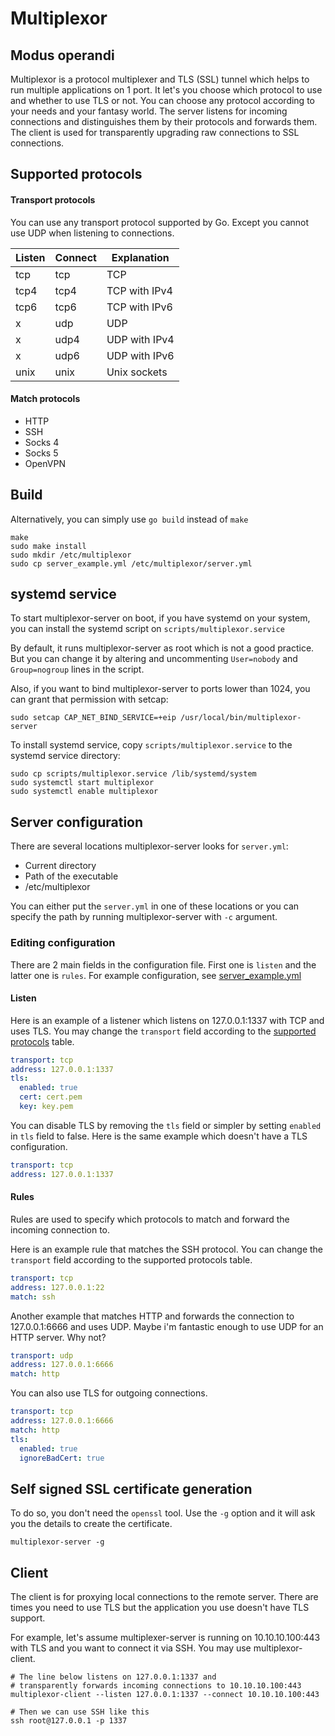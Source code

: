 # Multiplexor

## Modus operandi

Multiplexor is a protocol multiplexer and TLS (SSL) tunnel which helps to run multiple applications on 1 port. It let's you choose which protocol to use and whether to use TLS or not. You can choose any protocol according to your needs and your fantasy world. The server listens for incoming connections and distinguishes them by their protocols and forwards them. The client is used for transparently upgrading raw connections to SSL connections.

## Supported protocols

#### Transport protocols

You can use any transport protocol supported by Go. Except you cannot use UDP when listening to connections.

| Listen     | Connect    | Explanation   |
| ---------- | ---------- | ------------- |
| tcp        | tcp        | TCP           |
| tcp4       | tcp4       | TCP with IPv4 |
| tcp6       | tcp6       | TCP with IPv6 |
| x          | udp        | UDP           |
| x          | udp4       | UDP with IPv4 |
| x          | udp6       | UDP with IPv6 |
| unix       | unix       | Unix sockets  |

#### Match protocols

- HTTP
- SSH
- Socks 4
- Socks 5
- OpenVPN

## Build

Alternatively, you can simply use `go build` instead of `make`

```shell
make
sudo make install
sudo mkdir /etc/multiplexor
sudo cp server_example.yml /etc/multiplexor/server.yml
```

## systemd service

To start multiplexor-server on boot, if you have systemd on your system, you can install the systemd script on `scripts/multiplexor.service`

By default, it runs multiplexor-server as root which is not a good practice. But you can change it by altering and uncommenting `User=nobody` and `Group=nogroup` lines in the script.

Also, if you want to bind multiplexor-server to ports lower than 1024, you can grant that permission with setcap:

```shell
sudo setcap CAP_NET_BIND_SERVICE=+eip /usr/local/bin/multiplexor-server
```

To install systemd service, copy `scripts/multiplexor.service` to the systemd service directory:

```shell
sudo cp scripts/multiplexor.service /lib/systemd/system
sudo systemctl start multiplexor
sudo systemctl enable multiplexor
```

## Server configuration

There are several locations multiplexor-server looks for `server.yml`:

- Current directory
- Path of the executable
- /etc/multiplexor

You can either put the `server.yml` in one of these locations or you can specify the path by running multiplexor-server with `-c` argument.

### Editing configuration

There are 2 main fields in the configuration file. First one is `listen` and the latter one is `rules`. For example configuration, see [server_example.yml](server_example.yml)

#### Listen

Here is an example of a listener which listens on 127.0.0.1:1337 with TCP and uses TLS. You may change the `transport` field according to the [supported protocols](https://github.com/tomruk/multiplexor#supported-protocols) table.

```yaml
transport: tcp
address: 127.0.0.1:1337
tls:
  enabled: true
  cert: cert.pem
  key: key.pem
```

You can disable TLS by removing the `tls` field or simpler by setting `enabled` in `tls` field to false. Here is the same example which doesn't have a TLS configuration.

```yaml
transport: tcp
address: 127.0.0.1:1337
```

#### Rules

Rules are used to specify which protocols to match and forward the incoming connection to.

Here is an example rule that matches the SSH protocol. You can change the `transport` field according to the supported protocols table.

```yaml
transport: tcp
address: 127.0.0.1:22
match: ssh
```

Another example that matches HTTP and forwards the connection to 127.0.0.1:6666 and uses UDP. Maybe i'm fantastic enough to use UDP for an HTTP server. Why not?

```yaml
transport: udp
address: 127.0.0.1:6666
match: http
```

You can also use TLS for outgoing connections.

```yaml
transport: tcp
address: 127.0.0.1:6666
match: http
tls:
  enabled: true
  ignoreBadCert: true
```

## Self signed SSL certificate generation

To do so, you don't need the `openssl` tool. Use the `-g` option and it will ask you the details to create the certificate.

```multiplexor-server -g```

## Client

The client is for proxying local connections to the remote server. There are times you need to use TLS but the application you use doesn't have TLS support.

For example, let's assume multiplexer-server is running on 10.10.10.100:443 with TLS and you want to connect it via SSH. You may use multiplexor-client.

```shell
# The line below listens on 127.0.0.1:1337 and
# transparently forwards incoming connections to 10.10.10.100:443
multiplexor-client --listen 127.0.0.1:1337 --connect 10.10.10.100:443

# Then we can use SSH like this
ssh root@127.0.0.1 -p 1337
```